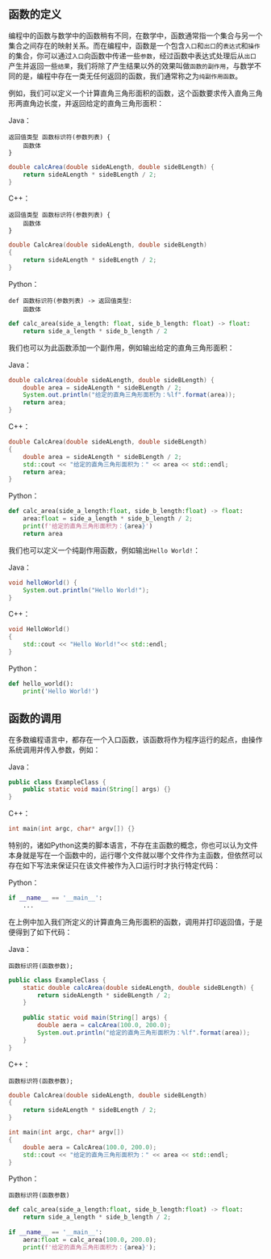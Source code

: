 ## 函数的定义

编程中的函数与数学中的函数稍有不同，在数学中，函数通常指一个集合与另一个集合之间存在的映射关系。而在编程中，函数是一个包含`入口`和`出口`的`表达式`和`操作`的集合，你可以通过`入口`向函数中传递一些`参数`，经过函数中表达式处理后从`出口`产生并返回一些`结果`，我们将除了产生结果以外的效果叫做`函数的副作用`，与数学不同的是，编程中存在一类无任何返回的函数，我们通常称之为`纯副作用函数`。

例如，我们可以定义一个计算直角三角形面积的函数，这个函数要求传入直角三角形两直角边长度，并返回给定的直角三角形面积：

Java：
```text
返回值类型 函数标识符(参数列表) {
    函数体
}
```
```java
double calcArea(double sideALength, double sideBLength) {
	return sideALength * sideBLength / 2;
}
```
C++：
```text
返回值类型 函数标识符(参数列表) {
    函数体
}
```
```cpp
double CalcArea(double sideALength, double sideBLength)
{
	return sideALength * sideBLength / 2;
}
```
Python：
```text
def 函数标识符(参数列表) -> 返回值类型:
    函数体
```
```python
def calc_area(side_a_length: float, side_b_length: float) -> float:
	return side_a_length * side_b_length / 2
```

我们也可以为此函数添加一个副作用，例如输出给定的直角三角形面积：

Java：
```java
double calcArea(double sideALength, double sideBLength) {
	double area = sideALength * sideBLength / 2;
	System.out.println("给定的直角三角形面积为：%lf".format(area));
	return area;
}
```
C++：
```cpp
double CalcArea(double sideALength, double sideBLength)
{
	double area = sideALength * sideBLength / 2;
	std::cout << "给定的直角三角形面积为：" << area << std::endl;
	return area;
}
```
Python：
```python
def calc_area(side_a_length:float, side_b_length:float) -> float:
	area:float = side_a_length * side_b_length / 2;
	print(f'给定的直角三角形面积为：{area}')
	return area
```

我们也可以定义一个纯副作用函数，例如输出`Hello World!`：

Java：
```java
void helloWorld() {
	System.out.println("Hello World!");
}
```
C++：
```cpp
void HelloWorld()
{
    std::cout << "Hello World!"<< std::endl;
}
```
Python：
```python
def hello_world():
	print('Hello World!')
```

## 函数的调用

在多数编程语言中，都存在一个入口函数，该函数将作为程序运行的起点，由操作系统调用并传入参数，例如：

Java：
```java
public class ExampleClass {
	public static void main(String[] args) {}
}
```
C++：
```cpp
int main(int argc, char* argv[]) {}
```

特别的，诸如Python这类的脚本语言，不存在主函数的概念，你也可以认为文件本身就是写在一个函数中的，运行哪个文件就以哪个文件作为主函数，但依然可以存在如下写法来保证只在该文件被作为入口运行时才执行特定代码：

Python：
```python
if __name__ == '__main__':
	...
```

在上例中加入我们所定义的计算直角三角形面积的函数，调用并打印返回值，于是便得到了如下代码：

Java：
```text
函数标识符(函数参数);
```
```java
public class ExampleClass {
	static double calcArea(double sideALength, double sideBLength) {
		return sideALength * sideBLength / 2;
	}
	
	public static void main(String[] args) {
		double aera = calcArea(100.0, 200.0);
		System.out.println("给定的直角三角形面积为：%lf".format(area));
	}
}
```
C++：
```text
函数标识符(函数参数);
```
```cpp
double CalcArea(double sideALength, double sideBLength) 
{
	return sideALength * sideBLength / 2;
}

int main(int argc, char* argv[]) 
{
	double aera = CalcArea(100.0, 200.0);
	std::cout << "给定的直角三角形面积为：" << area << std::endl;
}
```
Python：
```text
函数标识符(函数参数)
```
```python
def calc_area(side_a_length:float, side_b_length:float) -> float:
	return side_a_length * side_b_length / 2;
	
if __name__ == '__main__':
	aera:float = calc_area(100.0, 200.0);
	print(f'给定的直角三角形面积为：{area}');
```